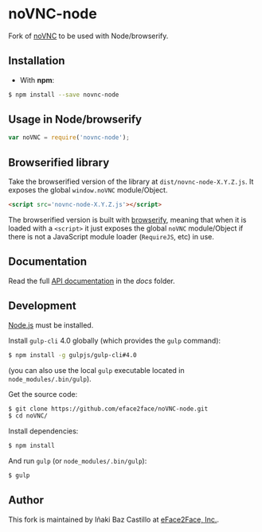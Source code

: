 # noVNC-node

Fork of [noVNC](https://github.com/kanaka/noVNC) to be used with Node/browserify.


## Installation

* With **npm**:

```bash
$ npm install --save novnc-node
```


## Usage in Node/browserify

```javascript
var noVNC = require('novnc-node');
```


## Browserified library

Take the browserified version of the library at `dist/novnc-node-X.Y.Z.js`. It exposes the global `window.noVNC` module/Object.

```html
<script src='novnc-node-X.Y.Z.js'></script>
```

The browserified version is built with [browserify](browserify.org), meaning that when it is loaded with a `<script>` it just exposes the global `noVNC` module/Object if there is not a JavaScript module loader (`RequireJS`, etc) in use.


## Documentation

Read the full [API documentation](docs/index.md) in the *docs* folder.


## Development

[Node.js](http://nodejs.org) must be installed.

Install `gulp-cli` 4.0 globally (which provides the `gulp` command):

```bash
$ npm install -g gulpjs/gulp-cli#4.0
```

(you can also use the local `gulp` executable located in `node_modules/.bin/gulp`).

Get the source code:

```bash
$ git clone https://github.com/eface2face/noVNC-node.git
$ cd noVNC/
```

Install dependencies:

```bash
$ npm install
```

And run `gulp` (or `node_modules/.bin/gulp`):

```bash
$ gulp
```


## Author

This fork is maintained by Iñaki Baz Castillo at [eFace2Face, Inc.](http://eface2face.com).
